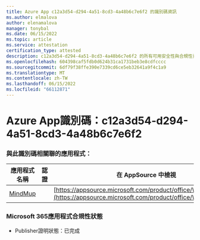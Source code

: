 ```yaml
---
title: Azure App c12a3d54-d294-4a51-8cd3-4a48b6c7e6f2 的識別碼資訊
ms.author: elmalova
author: elenamalova
manager: tonybal
ms.date: 06/15/2022
ms.topic: article
ms.service: attestation
certification_type: attested
description: c12a3d54-d294-4a51-8cd3-4a48b6c7e6f2 的所有可用安全性與合規性資訊。
ms.openlocfilehash: 604398caf5fdb0d624b31ca1731beb3e8cdfcccc
ms.sourcegitcommit: 6df79f38ffe390e7339cd6ce5eb32641a9f4c1a9
ms.translationtype: MT
ms.contentlocale: zh-TW
ms.lasthandoff: 06/15/2022
ms.locfileid: "66112871"
---
```

# <a name="azure-app-id-c12a3d54-d294-4a51-8cd3-4a48b6c7e6f2"></a>Azure App識別碼：c12a3d54-d294-4a51-8cd3-4a48b6c7e6f2


### <a name="apps-associated-with-this-id"></a>與此識別碼相關聯的應用程式：
| **應用程式名稱** | **認證** | **在 AppSource 中檢視** |
|--------------|---------------|-----------------------|
| [MindMup](../forward/WA200001759.md) |  | [https://appsource.microsoft.com/product/office/WA200001759](https://appsource.microsoft.com/product/office/WA200001759) |

### <a name="microsoft-365-app-compliance-status"></a>Microsoft 365應用程式合規性狀態
- Publisher證明狀態：已完成
